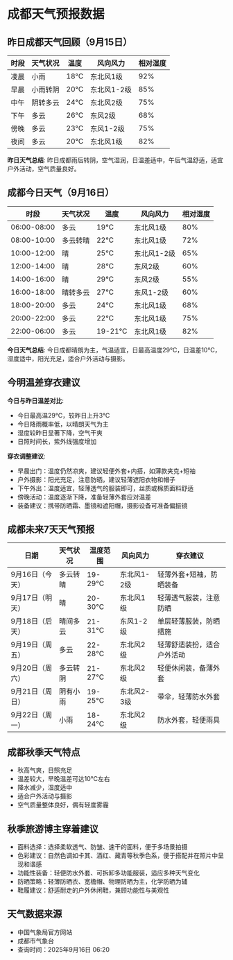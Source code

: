# 成都天气预报数据

## 昨日成都天气回顾（9月15日）

| 时段 | 天气状况 | 温度 | 风向风力 | 相对湿度 |
|------|----------|---------|----------|----------|
| 凌晨 | 小雨 | 18℃ | 东北风1级 | 92% |
| 早晨 | 小雨转阴 | 20℃ | 东北风1-2级 | 85% |
| 中午 | 阴转多云 | 24℃ | 东北风2级 | 75% |
| 下午 | 多云 | 26℃ | 东风2级 | 68% |
| 傍晚 | 多云 | 23℃ | 东风1-2级 | 75% |
| 夜间 | 多云 | 20℃ | 东北风1级 | 82% |

**昨日天气总结**: 昨日成都雨后转阴，空气湿润，日温差适中，午后气温舒适，适宜户外活动，空气质量良好。

## 成都今日天气（9月16日）

| 时段 | 天气状况 | 温度 | 风向风力 | 相对湿度 |
|------|----------|---------|----------|----------|
| 06:00-08:00 | 多云 | 19℃ | 东北风1级 | 80% |
| 08:00-10:00 | 多云转晴 | 22℃ | 东北风1级 | 72% |
| 10:00-12:00 | 晴 | 25℃ | 东北风1-2级 | 65% |
| 12:00-14:00 | 晴 | 28℃ | 东风2级 | 60% |
| 14:00-16:00 | 晴 | 29℃ | 东风2级 | 55% |
| 16:00-18:00 | 晴转多云 | 27℃ | 东风1-2级 | 60% |
| 18:00-20:00 | 多云 | 24℃ | 东北风1级 | 68% |
| 20:00-22:00 | 多云 | 22℃ | 东北风1级 | 75% |
| 22:00-06:00 | 多云 | 19-21℃ | 东北风1级 | 82% |

**今日天气总结**: 今日成都晴朗为主，气温适宜，日最高温度29℃，日温差10℃，湿度适中，阳光充足，适合户外活动与摄影。

## 今明温差穿衣建议

**今日与昨日温差对比**:
- 今日最高温29℃，较昨日上升3℃
- 今日降雨概率低，以晴朗天气为主
- 湿度较昨日显著下降，空气干爽
- 日照时间长，紫外线强度增加

**穿衣调整建议**:
- 早晨出门：温度仍然凉爽，建议轻便外套+内搭，如薄款夹克+短袖
- 户外摄影：阳光充足，注意防晒，建议轻薄遮阳衣物和帽子
- 下午外出：温度适宜，轻薄透气的服装即可，丝质或棉质面料舒适
- 傍晚活动：温度逐渐下降，准备轻薄外套应对温差
- 装备建议：携带防晒霜、墨镜和遮阳帽，摄影设备可准备偏振镜

## 成都未来7天天气预报

| 日期 | 天气状况 | 温度范围 | 风向风力 | 穿衣建议 |
|------|----------|----------|----------|----------|
| 9月16日（今天） | 多云转晴 | 19-29℃ | 东北风1-2级 | 轻薄外套+短袖，防晒装备 |
| 9月17日（明天） | 晴 | 20-30℃ | 东北风1级 | 轻薄透气服装，注意防晒 |
| 9月18日（后天） | 晴间多云 | 21-31℃ | 东风1-2级 | 单层轻薄服装，防晒措施 |
| 9月19日（周五） | 多云 | 22-28℃ | 东北风2级 | 轻薄舒适装扮，适合户外活动 |
| 9月20日（周六） | 多云转阴 | 21-27℃ | 东北风2级 | 轻便休闲装，备薄外套 |
| 9月21日（周日） | 阴有小雨 | 19-25℃ | 东北风2-3级 | 带伞，轻薄防水外套 |
| 9月22日（周一） | 小雨 | 18-24℃ | 东北风2级 | 防水外套，轻便雨具 |

## 成都秋季天气特点

- 秋高气爽，日照充足
- 温差较大，早晚温差可达10℃左右
- 降水减少，湿度适中
- 适合户外活动与摄影
- 空气质量整体良好，偶有轻度雾霾

## 秋季旅游博主穿着建议

- 面料选择：选择柔软透气、防皱、速干的面料，便于多场景拍摄
- 色彩建议：自然色调如卡其、酒红、藏青等秋季色系，便于搭配并在照片中呈现和谐感
- 功能性装备：轻便防水外套、可拆卸多功能服装，适应多种天气变化
- 防晒策略：轻薄防晒衣、宽檐帽、物理防晒为主，化学防晒为辅
- 鞋履建议：舒适耐走的户外休闲鞋，兼顾功能性与美观性

## 天气数据来源
- 中国气象局官方网站
- 成都市气象台
- 查询时间：2025年9月16日 06:20 